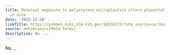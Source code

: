 ```yaml
---
title: Maternal exposure to polystyrene microplastics alters placental metabolism
  in mice
date: '2022-12-20'
linkTitle: https://pubmed.ncbi.nlm.nih.gov/36538272/?utm_source=curl&utm_medium=rss&utm_campaign=pubmed-2&utm_content=1Zkrxt7ktlCbHBXEV3v65xxSnkSWNsJ1A6Fq3gBniKhGfIUslK&fc=20210907212339&ff=20221222200539&v=2.17.9
source: metablomics[MeSH Terms]
description: No ...
---
```

No ...